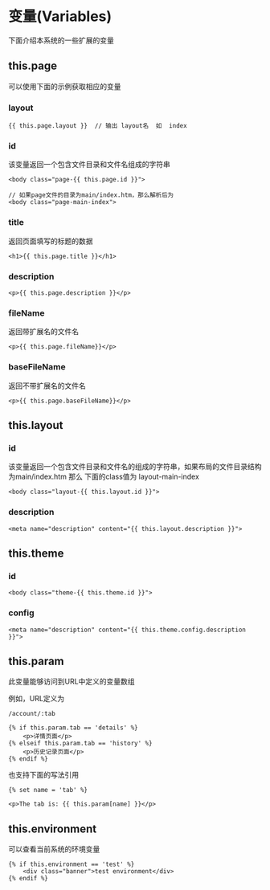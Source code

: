 # 变量\(Variables\)

下面介绍本系统的一些扩展的变量

## this.page

可以使用下面的示例获取相应的变量

### layout

```text
{{ this.page.layout }}  // 输出 layout名  如  index
```

### id

该变量返回一个包含文件目录和文件名组成的字符串

```markup
<body class="page-{{ this.page.id }}">

// 如果page文件的目录为main/index.htm，那么解析后为
<body class="page-main-index">
```

### title

返回页面填写的标题的数据

```markup
<h1>{{ this.page.title }}</h1>
```

### description

```markup
<p>{{ this.page.description }}</p>
```

### fileName

返回带扩展名的文件名

```markup
<p>{{ this.page.fileName}}</p>
```

### baseFileName

返回不带扩展名的文件名

```markup
<p>{{ this.page.baseFileName}}</p>
```

## this.layout

### id 

该变量返回一个包含文件目录和文件名的组成的字符串，如果布局的文件目录结构为main/index.htm 那么 下面的class值为 layout-main-index

```markup
<body class="layout-{{ this.layout.id }}">
```

### description

```markup
<meta name="description" content="{{ this.layout.description }}">
```

## this.theme

### id

```markup
<body class="theme-{{ this.theme.id }}">
```

### config

```markup
<meta name="description" content="{{ this.theme.config.description }}">
```

## this.param

此变量能够访问到URL中定义的变量数组

例如，URL定义为

```text
/account/:tab
```

```markup
{% if this.param.tab == 'details' %}
    <p>详情页面</p>
{% elseif this.param.tab == 'history' %}
    <p>历史记录页面</p>
{% endif %}
```

也支持下面的写法引用

```markup
{% set name = 'tab' %}

<p>The tab is: {{ this.param[name] }}</p>
```

## this.environment

可以查看当前系统的环境变量

```markup
{% if this.environment == 'test' %}
    <div class="banner">test environment</div>
{% endif %}
```

